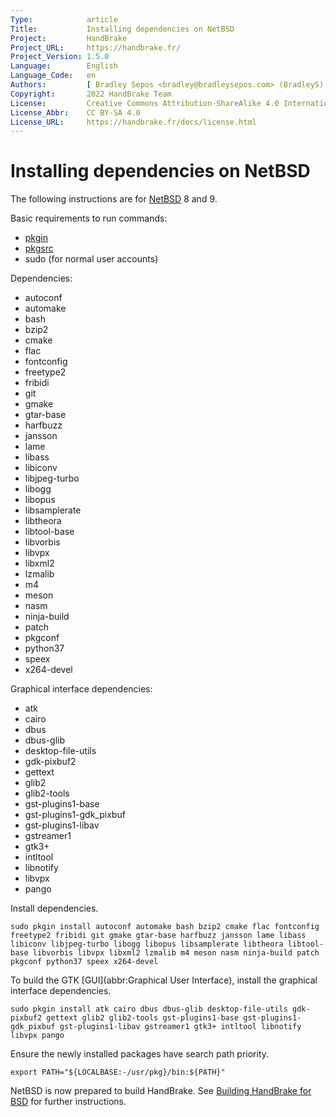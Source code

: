 ```yaml
---
Type:            article
Title:           Installing dependencies on NetBSD
Project:         HandBrake
Project_URL:     https://handbrake.fr/
Project_Version: 1.5.0
Language:        English
Language_Code:   en
Authors:         [ Bradley Sepos <bradley@bradleysepos.com> (BradleyS) ]
Copyright:       2022 HandBrake Team
License:         Creative Commons Attribution-ShareAlike 4.0 International
License_Abbr:    CC BY-SA 4.0
License_URL:     https://handbrake.fr/docs/license.html
---
```


Installing dependencies on NetBSD
=================================

The following instructions are for [NetBSD](https://www.netbsd.org/) 8 and 9.

Basic requirements to run commands:

- [pkgin](https://wiki.netbsd.org/pkgsrc/how_to_upgrade_packages/)
- [pkgsrc](https://www.netbsd.org/docs/pkgsrc/getting.html)
- sudo (for normal user accounts)

Dependencies:

- autoconf
- automake
- bash
- bzip2
- cmake
- flac
- fontconfig
- freetype2
- fribidi
- git
- gmake
- gtar-base
- harfbuzz
- jansson
- lame
- libass
- libiconv
- libjpeg-turbo
- libogg
- libopus
- libsamplerate
- libtheora
- libtool-base
- libvorbis
- libvpx
- libxml2
- lzmalib
- m4
- meson
- nasm
- ninja-build
- patch
- pkgconf
- python37
- speex
- x264-devel

Graphical interface dependencies:

- atk
- cairo
- dbus
- dbus-glib
- desktop-file-utils
- gdk-pixbuf2
- gettext
- glib2
- glib2-tools
- gst-plugins1-base
- gst-plugins1-gdk_pixbuf
- gst-plugins1-libav
- gstreamer1
- gtk3+
- intltool
- libnotify
- libvpx
- pango

Install dependencies.

    sudo pkgin install autoconf automake bash bzip2 cmake flac fontconfig freetype2 fribidi git gmake gtar-base harfbuzz jansson lame libass libiconv libjpeg-turbo libogg libopus libsamplerate libtheora libtool-base libvorbis libvpx libxml2 lzmalib m4 meson nasm ninja-build patch pkgconf python37 speex x264-devel

To build the GTK [GUI](abbr:Graphical User Interface), install the graphical interface dependencies.

    sudo pkgin install atk cairo dbus dbus-glib desktop-file-utils gdk-pixbuf2 gettext glib2 glib2-tools gst-plugins1-base gst-plugins1-gdk_pixbuf gst-plugins1-libav gstreamer1 gtk3+ intltool libnotify libvpx pango

Ensure the newly installed packages have search path priority.

    export PATH="${LOCALBASE:-/usr/pkg}/bin:${PATH}"

NetBSD is now prepared to build HandBrake. See [Building HandBrake for BSD](build-bsd.html) for further instructions.
